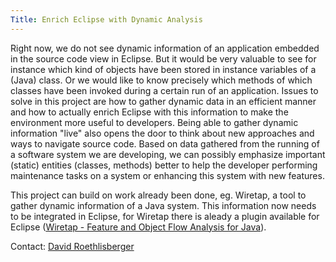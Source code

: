 ```yaml
---
Title: Enrich Eclipse with Dynamic Analysis
---
```


Right now, we do not see dynamic information of an application embedded in the source code view in Eclipse. But it would be very valuable to see for instance which kind of objects have been stored in instance variables of a (Java) class. Or we would like to know precisely which methods of which classes have been invoked during a certain run of an application.
Issues to solve in this project are how to gather dynamic data in an efficient manner and how to actually enrich Eclipse with this information to make the environment more useful to developers. Being able to gather dynamic information "live" also opens the door to think about new approaches and ways to navigate source code. Based on data gathered from the running of a software system we are developing, we can possibly emphasize important (static) entities (classes, methods) better to help the developer performing maintenance tasks on a system or enhancing this system with new features. 

This project can build on work already been done, eg. Wiretap, a tool to gather dynamic information of a Java system. This information now needs to be integrated in Eclipse, for Wiretap there is aleady a plugin available for Eclipse ([Wiretap - Feature and Object Flow Analysis for Java](%base_url%/wiki/projects/archive/wiretapfeatureandobjectflowanalysisforjava)).

Contact: [David Roethlisberger](%base_url%/staff/davidroethlisberger)
